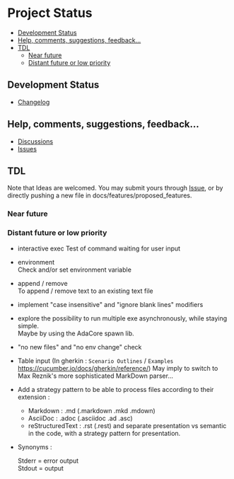 Project Status <!-- omit from toc -->
==============

- [Development Status](#development-status)
- [Help, comments, suggestions, feedback...](#help-comments-suggestions-feedback)
- [TDL](#tdl)
  - [Near future](#near-future)
  - [Distant future or low priority](#distant-future-or-low-priority)

## Development Status

- [Changelog](changelog.md)

## Help, comments, suggestions, feedback...

- [Discussions](https://github.com/LionelDraghi/bbt/discussions)
- [Issues](https://github.com/LionelDraghi/bbt/issues)

## TDL

Note that Ideas are welcomed. You may submit yours through [Issue](https://github.com/LionelDraghi/bbt/issues), or by directly pushing a new file in docs/features/proposed_features.

### Near future

### Distant future or low priority

- interactive exec
  Test of command waiting for user input

- environment  
  Check and/or set environment variable

- append / remove  
  To append / remove text to an existing text file

- implement "case insensitive" and "ignore blank lines" modifiers
  
- explore the possibility to run multiple exe asynchronously, while staying simple.  
  Maybe by using the AdaCore spawn lib.

- "no new files" and "no env change" check

- Table input (In gherkin : `Scenario Outlines` / `Examples` https://cucumber.io/docs/gherkin/reference/)
May imply to switch to Max Reznik's more sophisticated MarkDown parser...

- Add a strategy pattern to be able to process files according to their extension :

  - Markdown : .md (.markdown .mkd .mdown)
  - AsciiDoc : .adoc (.asciidoc .ad .asc)
  - reStructuredText : .rst (.rest) 
  and separate presentation vs semantic in the code, with a strategy pattern for presentation.

- Synonyms : 

  Stderr = error output  
  Stdout = output

